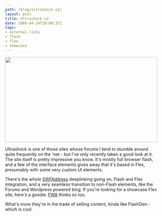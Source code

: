 ```yaml
---
path: /blog/ultrashock-v2/
layout: post
title: Ultrashock v2
date: 2008-04-24T10:09:37Z
tags:
- external-links
- flash
- flex
- showcase
---
```


<a title="Open link in a new window" href="http://www.ultrashock.com/" target="_blank"><img class="alignnone size-full wp-image-217" title="ultrashock" src="/content/images/2008/04/ultrashock.jpg" alt="" width="500" height="280" /></a>

Ultrashock is one of those sites whose forums I tend to stumble around quite frequently on the 'net - but I've only recently taken a good look at it. The site itself is pretty impressive you know. It's mostly full browser flash, and a few of the interface elements gives away that it's based in Flex, presumably with some very custom UI elements.

There's the whole <a title="Open link in a new window" href="http://www.asual.com/swfaddress/" target="_blank">SWFAddress</a> deeplinking going on, Flash and Flex integration, and a very seamless transition to non-Flash elements, like the Forums and Wordpress powered blog. If you're looking for a showcase Flex site, here's a goodie. <a title="Open link in a new window" href="http://www.thefwa.com/?app=winners&id=6489" target="_blank">FWA</a> thinks so too.



What's more they're in the trade of selling content, kinda like FlashDen - which is cool.